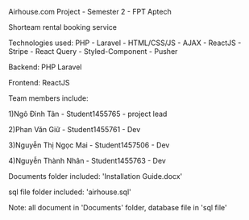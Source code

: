Airhouse.com Project - Semester 2 - FPT Aptech 

Shorteam rental booking service

Technologies used: PHP - Laravel - HTML/CSS/JS - AJAX - ReactJS - Stripe - React Query - Styled-Component - Pusher

Backend: PHP Laravel

Frontend: ReactJS

Team members include:

1)Ngô Đình Tân - Student1455765 - project lead

2)Phan Văn Giữ - Student1455761  - Dev

3)Nguyễn Thị Ngọc Mai - Student1457506  - Dev

4)Nguyễn Thành Nhân - Student1455763  - Dev

Documents folder included: 'Installation Guide.docx'

sql file folder included: 'airhouse.sql'

Note: all document in 'Documents' folder, database file in 'sql file'
